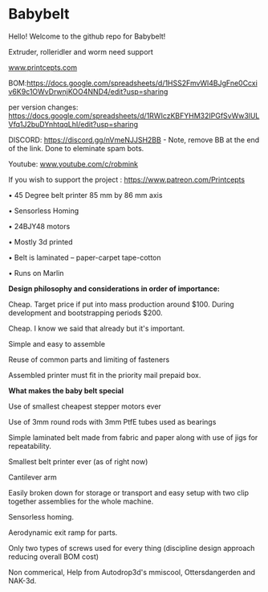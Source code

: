 # Babybelt
Hello!  Welcome to the github repo for Babybelt!

Extruder, rolleridler and worm need support

www.printcepts.com

BOM:https://docs.google.com/spreadsheets/d/1HSS2FmvWl4BJgFne0Ccxiv6K9c1OWvDrwnjKOO4NND4/edit?usp=sharing

per version changes: https://docs.google.com/spreadsheets/d/1RWIczKBFYHM32IPGfSvWw3lULVfq1J2buDYnhtqqLhI/edit?usp=sharing

DISCORD:   https://discord.gg/nVmeNJJSH2BB   - Note, remove BB at the end of the link.  Done to eleminate spam bots.

Youtube: www.youtube.com/c/robmink

If you wish to support the project : https://www.patreon.com/Printcepts


•	45 Degree belt printer 85 mm by 86 mm axis

•	Sensorless Homing

•	24BJY48 motors

•	Mostly 3d printed

•	Belt is laminated – paper-carpet tape-cotton

•	Runs on Marlin




**Design philosophy and considerations in order of importance:**

Cheap. Target price if put into mass production around $100. During development and bootstrapping periods $200. 

Cheap. I know we said that already but it's important.

Simple and easy to assemble

Reuse of common parts and limiting of fasteners

Assembled printer must fit in the priority mail prepaid box. 




**What makes the baby belt special**

Use of smallest cheapest stepper motors ever

Use of 3mm round rods with 3mm PtfE tubes used as bearings

Simple laminated belt made from fabric and paper along with use of jigs for repeatability. 

Smallest belt printer ever (as of right now)

Cantilever arm

Easily broken down for storage or transport and easy setup with two clip together assemblies for the whole machine.

Sensorless homing.

Aerodynamic exit ramp for parts.

Only two types of screws used for every thing (discipline design approach reducing overall BOM cost)



Non commerical,  Help from Autodrop3d's mmiscool, Ottersdangerden and NAK-3d.




